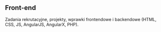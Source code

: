 ## Front-end
Zadania rekrutacyjne, projekty, wprawki frontendowe i backendowe (HTML, CSS, JS, AngularJS, AngularX, PHP).
